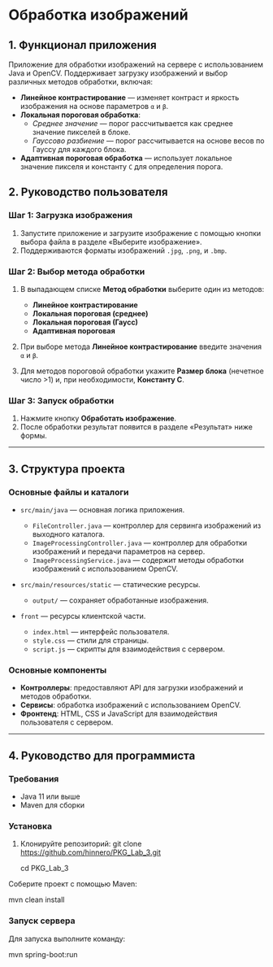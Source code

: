 # Обработка изображений

## 1. Функционал приложения

Приложение для обработки изображений на сервере с использованием Java и OpenCV. Поддерживает загрузку изображений и выбор различных методов обработки, включая:

- **Линейное контрастирование** — изменяет контраст и яркость изображения на основе параметров `α` и `β`.
- **Локальная пороговая обработка**:
  - *Среднее значение* — порог рассчитывается как среднее значение пикселей в блоке.
  - *Гауссово разбиение* — порог рассчитывается на основе весов по Гауссу для каждого блока.
- **Адаптивная пороговая обработка** — использует локальное значение пикселя и константу `C` для определения порога.

## 2. Руководство пользователя

### Шаг 1: Загрузка изображения

1. Запустите приложение и загрузите изображение с помощью кнопки выбора файла в разделе «Выберите изображение».
2. Поддерживаются форматы изображений `.jpg`, `.png`, и `.bmp`.

### Шаг 2: Выбор метода обработки

1. В выпадающем списке **Метод обработки** выберите один из методов:
   - **Линейное контрастирование**
   - **Локальная пороговая (среднее)**
   - **Локальная пороговая (Гаусс)**
   - **Адаптивная пороговая**

2. При выборе метода **Линейное контрастирование** введите значения `α` и `β`.
3. Для методов пороговой обработки укажите **Размер блока** (нечетное число >1) и, при необходимости, **Константу C**.
   
### Шаг 3: Запуск обработки

1. Нажмите кнопку **Обработать изображение**.
2. После обработки результат появится в разделе «Результат» ниже формы.

---

## 3. Структура проекта

### Основные файлы и каталоги

- `src/main/java` — основная логика приложения.
  - `FileController.java` — контроллер для сервинга изображений из выходного каталога.
  - `ImageProcessingController.java` — контроллер для обработки изображений и передачи параметров на сервер.
  - `ImageProcessingService.java` — содержит методы обработки изображений с использованием OpenCV.

- `src/main/resources/static` — статические ресурсы.
  - `output/` — сохраняет обработанные изображения.
    
- `front` — ресурсы клиентской части.
  - `index.html` — интерфейс пользователя.
  - `style.css` — стили для страницы.
  - `script.js` — скрипты для взаимодействия с сервером.


### Основные компоненты

- **Контроллеры**: предоставляют API для загрузки изображений и методов обработки.
- **Сервисы**: обработка изображений с использованием OpenCV.
- **Фронтенд**: HTML, CSS и JavaScript для взаимодействия пользователя с сервером.

---

## 4. Руководство для программиста

### Требования

- Java 11 или выше
- Maven для сборки

### Установка

1. Клонируйте репозиторий:
   git clone https://github.com/hinnero/PKG_Lab_3.git
   
   cd PKG_Lab_3
   
Соберите проект с помощью Maven:

mvn clean install

### Запуск сервера
Для запуска выполните команду:

mvn spring-boot:run
